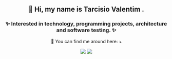 <h2 align="center"> 
  👋 Hi, my name is Tarcisio Valentim </strong>.
</h2>

<h3 align="center"> 
✨ Interested in technology, programming projects, architecture and software testing. ✨
</h3>

<p align="center">
  💌 You can find me around here: ⤵️
</p>

<p align="center">
<a href="mailto:tarcisio.jobs@outlook.com" alt="Outlook">
  <img src="https://img.shields.io/badge/-Outlook-0000ff?style=flat-square&labelColor=0000ff&logo=microsoft&logoColor=white&link=LINK-DO-SEU-EMAIL" /></a>

<a href="https://www.linkedin.com/in/devtvas/" alt="Linkedin">
  <img src="https://img.shields.io/badge/-Linkedin-0e76a8?style=flat-square&logo=Linkedin&logoColor=white&link=LINK-DO-SEU-LINKEDIN" /></a>
